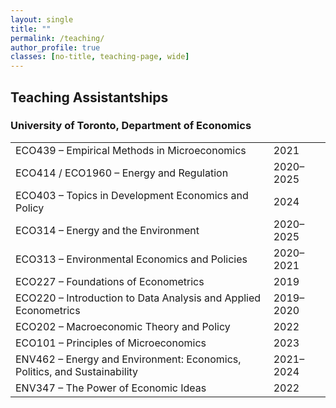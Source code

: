```yaml
---
layout: single
title: ""
permalink: /teaching/
author_profile: true
classes: [no-title, teaching-page, wide]
---
```


## Teaching Assistantships

### University of Toronto, Department of Economics

<style>
/* Teaching page: borderless, transparent table; years flush-right */
.teaching-page .course-table {
  width: 100%;
  margin: 0.25rem 0 0 0;
  border-collapse: separate !important; /* fully separate to avoid theme borders */
  border-spacing: 0 !important;
  border: 0 !important;
  background: transparent !important;
  table-layout: fixed; /* long titles wrap; year stays pinned right */
}
/* Remove ALL borders/shading from any cells/rows, including zebra striping */
.teaching-page .course-table tr,
.teaching-page .course-table th,
.teaching-page .course-table td {
  border: 0 !important;
  background: transparent !important;
  box-shadow: none !important;
}
.teaching-page .course-table tr:nth-child(odd),
.teaching-page .course-table tr:nth-child(even) {
  background: transparent !important;
}
.teaching-page .course-table td {
  padding: 0.2rem 0 !important;
  vertical-align: baseline !important;
}
.teaching-page .course-table td.title {
  font-weight: 400 !important;      /* no heavy bold */
  overflow-wrap: anywhere !important;
  padding-right: 1rem !important;
}
.teaching-page .course-table td.year {
  width: 1% !important;             /* keep year column narrow */
  white-space: nowrap !important;
  text-align: right !important;      /* flush-right */
}

/* Small screens: allow year to drop below cleanly */
@media (max-width: 34em) {
  .teaching-page .course-table tr {
    display: grid !important;
    grid-template-columns: 1fr !important;
  }
  .teaching-page .course-table td.year {
    text-align: left !important;
    padding-top: 0.1rem !important;
  }
}
</style>

<table class="course-table">
  <tbody>
    <tr><td class="title">ECO439 – Empirical Methods in Microeconomics</td><td class="year">2021</td></tr>
    <tr><td class="title">ECO414 / ECO1960 – Energy and Regulation</td><td class="year">2020–2025</td></tr>
    <tr><td class="title">ECO403 – Topics in Development Economics and Policy</td><td class="year">2024</td></tr>
    <tr><td class="title">ECO314 – Energy and the Environment</td><td class="year">2020–2025</td></tr>
    <tr><td class="title">ECO313 – Environmental Economics and Policies</td><td class="year">2020–2021</td></tr>
    <tr><td class="title">ECO227 – Foundations of Econometrics</td><td class="year">2019</td></tr>
    <tr><td class="title">ECO220 – Introduction to Data Analysis and Applied Econometrics</td><td class="year">2019–2020</td></tr>
    <tr><td class="title">ECO202 – Macroeconomic Theory and Policy</td><td class="year">2022</td></tr>
    <tr><td class="title">ECO101 – Principles of Microeconomics</td><td class="year">2023</td></tr>
    <tr><td class="title">ENV462 – Energy and Environment: Economics, Politics, and Sustainability</td><td class="year">2021–2024</td></tr>
    <tr><td class="title">ENV347 – The Power of Economic Ideas</td><td class="year">2022</td></tr>
  </tbody>
</table>

